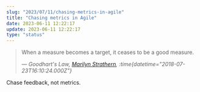 ```yaml
---
slug: "2023/07/11/chasing-metrics-in-agile"
title: "Chasing metrics in Agile"
date: 2023-06-11 12:22:17
update: 2023-06-11 12:22:17
type: "status"
---
```


> When a measure becomes a target, it ceases to be a good measure.
>
> <cite>&mdash; Goodhart's Law, [Marilyn Strathern](https://archive.org/details/ImprovingRatingsAuditInTheBritishUniversitySystem), :time{datetime="2018-07-23T16:10:24.000Z"}</cite>

Chase feedback, not metrics.
